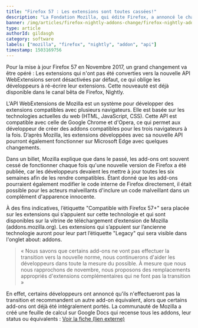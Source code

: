 ```yaml
---
title: "Firefox 57 : Les extensions sont toutes cassées!"
description: "La Fondation Mozilla, qui édite Firefox, a annoncé le changement complet du fonctionnement des addons sur la version 57 de son navigateur. Explications."
banner: /img/articles/firefox-nightly-addons-change/firefox-nightly-addons-change-1.png
type: article
authorId: gildasgh
category: software
labels: ["mozilla", "firefox", "nightly", "addon", "api"]
timestamp: 1503169756
---
```


Pour la mise à jour Firefox 57 en Novembre 2017, un grand changement va être opéré : Les extensions qui n'ont pas été converties vers la nouvelle API WebExtensions seront désactivées par défaut, ce qui oblige les développeurs à ré-écrire leur extensions. Cette nouveauté est déjà disponible dans le canal bêta de Firefox, Nightly.

 L'API WebExtensions de Mozilla est un système pour développer des extensions compatibles avec plusieurs navigateurs. Elle est basée sur les technologies actuelles du web (HTML, JavaScript, CSS). Cette API est compatible avec celle de Google Chrome et d'Opera, ce qui permet aux développeur de créer des addons compatibles pour les trois navigateurs à la fois. D’après Mozilla, les extensions développées avec sa nouvelle API pourront également fonctionner sur Microsoft Edge avec quelques changements.

 Dans un billet, Mozilla explique que dans le passé, les add-ons ont souvent cessé de fonctionner chaque fois qu'une nouvelle version de Firefox a été publiée, car les développeurs devaient les mettre à jour toutes les six semaines afin de les rendre compatibles. Étant donné que les add-ons pourraient également modifier le code interne de Firefox directement, il était possible pour les acteurs malveillants d'inclure un code malveillant dans un complément d'apparence innocente.

 À des fins indicatives, l’étiquette "Compatible with Firefox 57+" sera placée sur les extensions qui s’appuient sur cette technologie et qui sont disponibles sur la vitrine de téléchargement d’extension de Mozilla (addons.mozilla.org). Les extensions qui s’appuient sur l’ancienne technologie auront pour leur part l’étiquette "Legacy" qui sera visible dans l'onglet about: addons.

  

 
> « Nous savons que certains add-ons ne vont pas effectuer la transition vers la nouvelle norme, nous continuerons d'aider les développeurs dans toute la mesure du possible. À mesure que nous nous rapprochons de novembre, nous proposons des remplacements appropriés d'extensions complémentaires qui ne font pas la transition »  

 En effet, certains développeurs ont annoncé qu'ils n'effectueront pas la transition et recommandent un autre add-on équivalent, alors que certains add-ons ont déjà été intégralement portés. La communauté de Mozilla a créé une feuille de calcul sur Google Docs qui recense tous les addons, leur status ou équivalents : [Voir la fiche (lien externe)](https://docs.google.com/spreadsheets/d/1TFcEXMcKrwoIAECIVyBU0GPoSmRqZ7A0VBvqeKYVSww/edit#gid=0)

 
